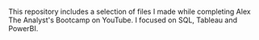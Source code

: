 This repository includes a selection of files  I made while completing Alex The Analyst's Bootcamp on YouTube. I focused on SQL, Tableau and PowerBI. 
